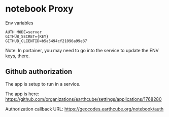 # notebook Proxy

Env variables

```{.shell .copy}
AUTH_MODE=server
GITHUB_SECRET={KEY}
GITHUB_CLIENTID=b5a5494cf21096a99e37
```

Note: In portainer, you may need to go into the service to update the ENV keys, there.

## Github authorization
The app is setup to run in a service.

The app is here:
https://github.com/organizations/earthcube/settings/applications/1768280


Authorization callback URL: https://geocodes.earthcube.org/notebook/auth

